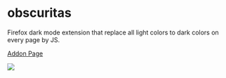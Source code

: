 # obscuritas

Firefox dark mode extension that replace all light colors to dark colors on every page by JS.

[Addon Page](https://addons.mozilla.org/en-US/firefox/addon/obscuritas-dark-theme/)

[![](http://img.youtube.com/vi/4tlHIGw8rBE/0.jpg)](http://www.youtube.com/watch?v=4tlHIGw8rBE "")

